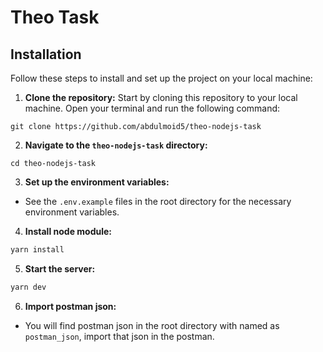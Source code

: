 # Theo Task

## Installation

Follow these steps to install and set up the project on your local machine:

1. **Clone the repository:** Start by cloning this repository to your local machine. Open your terminal and run the following command:

```
git clone https://github.com/abdulmoid5/theo-nodejs-task
```

2. **Navigate to the `theo-nodejs-task` directory:**

```
cd theo-nodejs-task
```

3. **Set up the environment variables:**

- See the `.env.example` files in the root directory for the necessary environment variables.

4. **Install node module:**

```bash
yarn install
```

5. **Start the server:**

```bash
yarn dev
```

6. **Import postman json:**
- You will find postman json in the root directory with named as `postman_json`, import that json in the postman.
